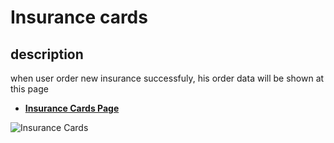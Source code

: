 # Insurance cards

## description

when user order new insurance successfuly, his order data will be shown at this page

- [**Insurance Cards Page**](https://insurance-client.inovola-stage.com/main/InsuranceCards)

![Insurance Cards](/taaminkom-docs/images/account/account-1-1.png)
